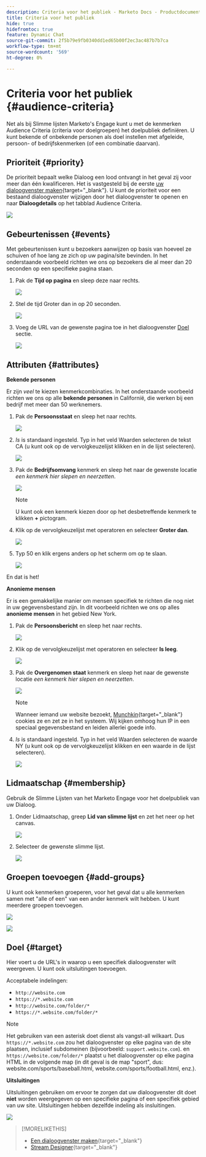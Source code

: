 ```yaml
---
description: Criteria voor het publiek - Marketo Docs - Productdocumentatie
title: Criteria voor het publiek
hide: true
hidefromtoc: true
feature: Dynamic Chat
source-git-commit: 2f5b79e9fb0340dd1ed65b00f2ec3ac487b7b7ca
workflow-type: tm+mt
source-wordcount: '569'
ht-degree: 0%

---
```


# Criteria voor het publiek {#audience-criteria}

Net als bij Slimme lijsten Marketo&#39;s Engage kunt u met de kenmerken Audience Criteria (criteria voor doelgroepen) het doelpubliek definiëren. U kunt bekende of onbekende personen als doel instellen met afgeleide, persoon- of bedrijfskenmerken (of een combinatie daarvan).

## Prioriteit {#priority}

De prioriteit bepaalt welke Dialoog een lood ontvangt in het geval zij voor meer dan één kwalificeren. Het is vastgesteld bij de eerste [uw dialoogvenster maken](/help/marketo/product-docs/demand-generation/dynamic-chat-two/automated-chat/create-a-dialogue.md){target="_blank"}. U kunt de prioriteit voor een bestaand dialoogvenster wijzigen door het dialoogvenster te openen en naar **Dialoogdetails** op het tabblad Audience Criteria.

![](assets/audience-criteria-1.png)

## Gebeurtenissen {#events}

Met gebeurtenissen kunt u bezoekers aanwijzen op basis van hoeveel ze schuiven of hoe lang ze zich op uw pagina/site bevinden. In het onderstaande voorbeeld richten we ons op bezoekers die al meer dan 20 seconden op een specifieke pagina staan.

1. Pak de **Tijd op pagina** en sleep deze naar rechts.

   ![](assets/audience-criteria-3.png)

1. Stel de tijd Groter dan in op 20 seconden.

   ![](assets/audience-criteria-4.png)

1. Voeg de URL van de gewenste pagina toe in het dialoogvenster [Doel](#target) sectie.

   ![](assets/audience-criteria-5.png)

## Attributen {#attributes}

**Bekende personen**

Er zijn _veel_ te kiezen kenmerkcombinaties. In het onderstaande voorbeeld richten we ons op alle **bekende personen** in Californië, die werken bij een bedrijf met meer dan 50 werknemers.

1. Pak de **Persoonsstaat** en sleep het naar rechts.

   ![](assets/audience-criteria-7.png)

1. _Is_ is standaard ingesteld. Typ in het veld Waarden selecteren de tekst CA (u kunt ook op de vervolgkeuzelijst klikken en in de lijst selecteren).

   ![](assets/audience-criteria-8.png)

1. Pak de **Bedrijfsomvang** kenmerk en sleep het naar de gewenste locatie _een kenmerk hier slepen en neerzetten_.

   ![](assets/audience-criteria-9.png)

   >[!NOTE]
   >
   >U kunt ook een kenmerk kiezen door op het desbetreffende kenmerk te klikken **+** pictogram.

1. Klik op de vervolgkeuzelijst met operatoren en selecteer **Groter dan**.

   ![](assets/audience-criteria-10.png)

1. Typ 50 en klik ergens anders op het scherm om op te slaan.

   ![](assets/audience-criteria-11.png)

En dat is het!

**Anonieme mensen**

Er is een gemakkelijke manier om mensen specifiek te richten die nog niet in uw gegevensbestand zijn. In dit voorbeeld richten we ons op alles **anonieme mensen** in het gebied New York.

1. Pak de **Persoonsbericht** en sleep het naar rechts.

   ![](assets/audience-criteria-12.png)

1. Klik op de vervolgkeuzelijst met operatoren en selecteer **Is leeg**.

   ![](assets/audience-criteria-13.png)

1. Pak de **Overgenomen staat** kenmerk en sleep het naar de gewenste locatie _een kenmerk hier slepen en neerzetten_.

   ![](assets/audience-criteria-14.png)

   >[!NOTE]
   >
   >Wanneer iemand uw website bezoekt, [Munchkin](/help/marketo/product-docs/administration/additional-integrations/add-munchkin-tracking-code-to-your-website.md){target="_blank"} cookies ze en zet ze in het systeem. Wij kijken omhoog hun IP in een speciaal gegevensbestand en leiden allerlei goede info.

1. _Is_ is standaard ingesteld. Typ in het veld Waarden selecteren de waarde NY (u kunt ook op de vervolgkeuzelijst klikken en een waarde in de lijst selecteren).

   ![](assets/audience-criteria-15.png)

## Lidmaatschap {#membership}

Gebruik de Slimme Lijsten van het Marketo Engage voor het doelpubliek van uw Dialoog.

1. Onder Lidmaatschap, greep **Lid van slimme lijst** en zet het neer op het canvas.

   ![](assets/audience-criteria-15a.png)

1. Selecteer de gewenste slimme lijst.

   ![](assets/audience-criteria-15b.png)

## Groepen toevoegen {#add-groups}

U kunt ook kenmerken groeperen, voor het geval dat u alle kenmerken samen met &quot;alle of een&quot; van een ander kenmerk wilt hebben. U kunt meerdere groepen toevoegen.

![](assets/audience-criteria-16.png)

![](assets/audience-criteria-17.png)

## Doel {#target}

Hier voert u de URL&#39;s in waarop u een specifiek dialoogvenster wilt weergeven. U kunt ook uitsluitingen toevoegen.

Acceptabele indelingen:

* `http://website.com`
* `https://*.website.com`
* `http://website.com/folder/*`
* `https://*.website.com/folder/*`

>[!NOTE]
>
>Het gebruiken van een asterisk doet dienst als vangst-all wilkaart. Dus `https://*.website.com` zou het dialoogvenster op elke pagina van de site plaatsen, inclusief subdomeinen (bijvoorbeeld: `support.website.com`). en `https://website.com/folder/*` plaatst u het dialoogvenster op elke pagina HTML in de volgende map (in dit geval is de map &quot;sport&quot;, dus: website.com/sports/baseball.html, website.com/sports/football.html, enz.).

**Uitsluitingen**

Uitsluitingen gebruiken om ervoor te zorgen dat uw dialoogvenster dit doet **niet** worden weergegeven op een specifieke pagina of een specifiek gebied van uw site. Uitsluitingen hebben dezelfde indeling als insluitingen.

![](assets/audience-criteria-18.png)

>[!MORELIKETHIS]
>
>* [Een dialoogvenster maken](/help/marketo/product-docs/demand-generation/dynamic-chat-two/automated-chat/create-a-dialogue.md){target="_blank"}
>* [Stream Designer](/help/marketo/product-docs/demand-generation/dynamic-chat-two/automated-chat/stream-designer.md){target="_blank"}
